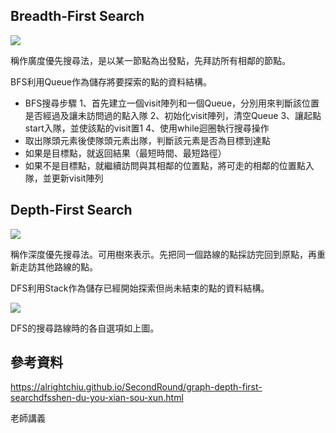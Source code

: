 ## Breadth-First Search

![](https://imgur.com/Y5mBNiv.jpg)

稱作廣度優先搜尋法，是以某一節點為出發點，先拜訪所有相鄰的節點。

BFS利用Queue作為儲存將要探索的點的資料結構。

 - BFS搜尋步驟
1、首先建立一個visit陣列和一個Queue，分別用來判斷該位置是否經過及讓未訪問過的點入隊
2、初始化visit陣列，清空Queue
3、讓起點start入隊，並使該點的visit置1
4、使用while迴圈執行搜尋操作
 - 取出隊頭元素後使隊頭元素出隊，判斷該元素是否為目標到達點
 - 如果是目標點，就返回結果（最短時間、最短路徑）
 - 如果不是目標點，就繼續訪問與其相鄰的位置點，將可走的相鄰的位置點入隊，並更新visit陣列

## Depth-First Search

![](https://imgur.com/i3ZLsAp.jpg)

稱作深度優先搜尋法。可用樹來表示。先把同一個路線的點採訪完回到原點，再重新走訪其他路線的點。

DFS利用Stack作為儲存已經開始探索但尚未結束的點的資料結構。

![](https://imgur.com/ylFFzId.jpg)

DFS的搜尋路線時的各自選項如上圖。

## 參考資料

https://alrightchiu.github.io/SecondRound/graph-depth-first-searchdfsshen-du-you-xian-sou-xun.html

老師講義

